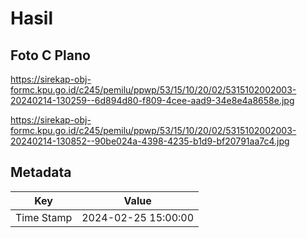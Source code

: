 # Hasil

## Foto C Plano

https://sirekap-obj-formc.kpu.go.id/c245/pemilu/ppwp/53/15/10/20/02/5315102002003-20240214-130259--6d894d80-f809-4cee-aad9-34e8e4a8658e.jpg

https://sirekap-obj-formc.kpu.go.id/c245/pemilu/ppwp/53/15/10/20/02/5315102002003-20240214-130852--90be024a-4398-4235-b1d9-bf20791aa7c4.jpg


## Metadata

| Key        | Value               |
| ---------- | ------------------- |
| Time Stamp | 2024-02-25 15:00:00 |



